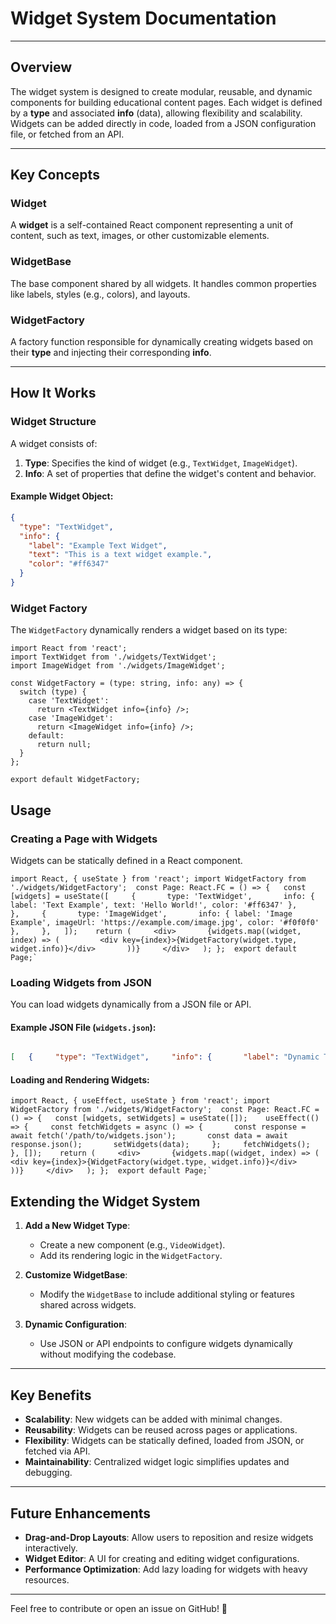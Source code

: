# Widget System Documentation

---

## **Overview**

The widget system is designed to create modular, reusable, and dynamic components for building educational content pages. Each widget is defined by a **type** and associated **info** (data), allowing flexibility and scalability. Widgets can be added directly in code, loaded from a JSON configuration file, or fetched from an API.

---

## **Key Concepts**

### Widget
A **widget** is a self-contained React component representing a unit of content, such as text, images, or other customizable elements.

### WidgetBase
The base component shared by all widgets. It handles common properties like labels, styles (e.g., colors), and layouts.

### WidgetFactory
A factory function responsible for dynamically creating widgets based on their **type** and injecting their corresponding **info**.

---

## **How It Works**

### **Widget Structure**

A widget consists of:
1. **Type**: Specifies the kind of widget (e.g., `TextWidget`, `ImageWidget`).
2. **Info**: A set of properties that define the widget's content and behavior.

#### Example Widget Object:

```json
{
  "type": "TextWidget",
  "info": {
    "label": "Example Text Widget",
    "text": "This is a text widget example.",
    "color": "#ff6347"
  }
}
```

### **Widget Factory**

The `WidgetFactory` dynamically renders a widget based on its type:

```tsx
import React from 'react';
import TextWidget from './widgets/TextWidget';
import ImageWidget from './widgets/ImageWidget';

const WidgetFactory = (type: string, info: any) => {
  switch (type) {
    case 'TextWidget':
      return <TextWidget info={info} />;
    case 'ImageWidget':
      return <ImageWidget info={info} />;
    default:
      return null;
  }
};

export default WidgetFactory;
````

## **Usage**

### Creating a Page with Widgets

Widgets can be statically defined in a React component.

```tsx
import React, { useState } from 'react'; import WidgetFactory from './widgets/WidgetFactory';  const Page: React.FC = () => {   const [widgets] = useState([     {       type: 'TextWidget',       info: { label: 'Text Example', text: 'Hello World!', color: '#ff6347' },     },     {       type: 'ImageWidget',       info: { label: 'Image Example', imageUrl: 'https://example.com/image.jpg', color: '#f0f0f0' },     },   ]);    return (     <div>       {widgets.map((widget, index) => (         <div key={index}>{WidgetFactory(widget.type, widget.info)}</div>       ))}     </div>   ); };  export default Page;`
```

### Loading Widgets from JSON

You can load widgets dynamically from a JSON file or API.

#### Example JSON File (`widgets.json`):

```json

[   {     "type": "TextWidget",     "info": {       "label": "Dynamic Text",       "text": "This widget was loaded from JSON.",       "color": "#00aaff"     }   },   {     "type": "ImageWidget",     "info": {       "label": "Dynamic Image",       "imageUrl": "https://example.com/image2.jpg",       "color": "#abcdef"     }   } ]`

```

#### Loading and Rendering Widgets:

``` tsx
import React, { useEffect, useState } from 'react'; import WidgetFactory from './widgets/WidgetFactory';  const Page: React.FC = () => {   const [widgets, setWidgets] = useState([]);    useEffect(() => {     const fetchWidgets = async () => {       const response = await fetch('/path/to/widgets.json');       const data = await response.json();       setWidgets(data);     };     fetchWidgets();   }, []);    return (     <div>       {widgets.map((widget, index) => (         <div key={index}>{WidgetFactory(widget.type, widget.info)}</div>       ))}     </div>   ); };  export default Page;`
```

## **Extending the Widget System**

1. **Add a New Widget Type**:
    
    - Create a new component (e.g., `VideoWidget`).
    - Add its rendering logic in the `WidgetFactory`.
2. **Customize WidgetBase**:
    
    - Modify the `WidgetBase` to include additional styling or features shared across widgets.
3. **Dynamic Configuration**:
    
    - Use JSON or API endpoints to configure widgets dynamically without modifying the codebase.

---

## **Key Benefits**

- **Scalability**: New widgets can be added with minimal changes.
- **Reusability**: Widgets can be reused across pages or applications.
- **Flexibility**: Widgets can be statically defined, loaded from JSON, or fetched via API.
- **Maintainability**: Centralized widget logic simplifies updates and debugging.

---

## **Future Enhancements**

- **Drag-and-Drop Layouts**: Allow users to reposition and resize widgets interactively.
- **Widget Editor**: A UI for creating and editing widget configurations.
- **Performance Optimization**: Add lazy loading for widgets with heavy resources.

---

Feel free to contribute or open an issue on GitHub! 🚀